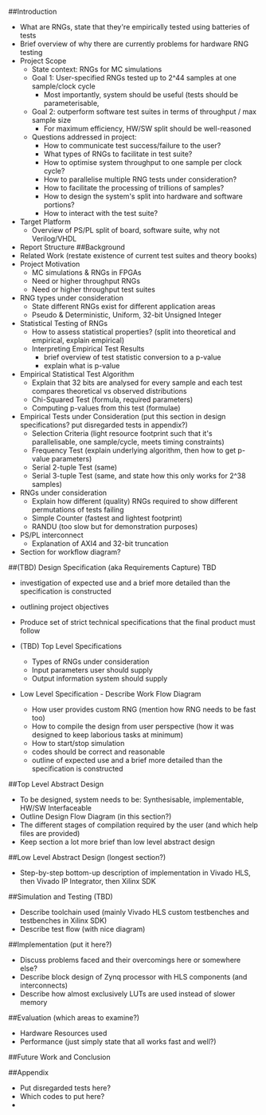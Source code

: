 ##Introduction
  - What are RNGs, state that they're empirically tested using batteries of tests
  - Brief overview of why there are currently problems for hardware RNG testing
- Project Scope
  - State context: RNGs for MC simulations
  - Goal 1: User-specified RNGs tested up to 2^44 samples at one sample/clock cycle
    - Most importantly, system should be useful (tests should be parameterisable, 
  - Goal 2: outperform software test suites in terms of throughput / max sample size
    - For maximum efficiency, HW/SW split should be well-reasoned
  - Questions addressed in project:
    - How to communicate test success/failure to the user?
    - What types of RNGs to facilitate in test suite?
    - How to optimise system throughput to one sample per clock cycle?
    - How to parallelise multiple RNG tests under consideration?
    - How to facilitate the processing of trillions of samples?
    - How to design the system's split into hardware and software portions?
    - How to interact with the test suite?
- Target Platform
  - Overview of PS/PL split of board, software suite, why not Verilog/VHDL
- Report Structure
##Background
- Related Work (restate existence of current test suites and theory books)
- Project Motivation
  - MC simulations & RNGs in FPGAs
  - Need or higher throughput RNGs
  - Need or higher throughput test suites
- RNG types under consideration
  - State different RNGs exist for different application areas
  - Pseudo & Deterministic, Uniform, 32-bit Unsigned Integer
- Statistical Testing of RNGs
  - How to assess statistical properties? (split into theoretical and empirical, explain empirical)
  - Interpreting Empirical Test Results
    - brief overview of test statistic conversion to a p-value
    - explain what is p-value
- Empirical Statistical Test Algorithm
  - Explain that 32 bits are analysed for every sample and each test compares theoretical vs observed distributions
  - Chi-Squared Test (formula, required parameters)
  - Computing p-values from this test (formulae)
- Empirical Tests under Consideration (put this section in design specifications? put disregarded tests in appendix?)
  - Selection Criteria (light resource footprint such that it's parallelisable, one sample/cycle, meets timing constraints)
  - Frequency Test (explain underlying algorithm, then how to get p-value parameters)
  - Serial 2-tuple Test (same)
  - Serial 3-tuple Test (same, and state how this only works for 2^38 samples)
- RNGs under consideration
  - Explain how different (quality) RNGs required to show different permutations of tests failing
  - Simple Counter (fastest and lightest footprint)
  - RANDU (too slow but for demonstration purposes)
- PS/PL interconnect
  - Explanation of AXI4 and 32-bit truncation
- Section for workflow diagram?

##(TBD) Design Specification (aka Requirements Capture) TBD
- investigation of expected use and a brief more detailed than the specification is constructed
- outlining project objectives
- Produce set of strict technical specifications that the final product must follow

- (TBD) Top Level Specifications
  - Types of RNGs under consideration
  - Input parameters user should supply
  - Output information system should supply

- Low Level Specification - Describe Work Flow Diagram
  - How user provides custom RNG (mention how RNG needs to be fast too)
  - How to compile the design from user perspective (how it was designed to keep laborious tasks at minimum)
  - How to start/stop simulation
  - codes should be correct and reasonable
  - outline of expected use and a brief more detailed than the specification is constructed

##Top Level Abstract Design
- To be designed, system needs to be: Synthesisable, implementable, HW/SW Interfaceable
- Outline Design Flow Diagram (in this section?)
- The different stages of compilation required by the user (and which help files are provided)
- Keep section a lot more brief than low level abstract design

##Low Level Abstract Design (longest section?)
- Step-by-step bottom-up description of implementation in Vivado HLS, then Vivado IP Integrator, then Xilinx SDK

##Simulation and Testing (TBD)
- Describe toolchain used (mainly Vivado HLS custom testbenches and testbenches in Xilinx SDK)
- Describe test flow (with nice diagram)

##Implementation (put it here?)
- Discuss problems faced and their overcomings here or somewhere else?
- Describe block design of Zynq processor with HLS components (and interconnects)
- Describe how almost exclusively LUTs are used instead of slower memory

##Evaluation (which areas to examine?)
- Hardware Resources used
- Performance (just simply state that all works fast and well?)

##Future Work and Conclusion

##Appendix
- Put disregarded tests here?
- Which codes to put here?
- 
